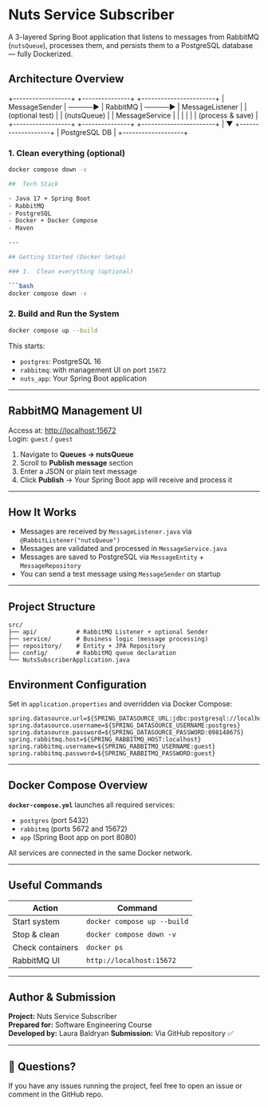 # Nuts Service Subscriber

A 3-layered Spring Boot application that listens to messages from RabbitMQ (`nutsQueue`), processes them, and persists them to a PostgreSQL database — fully Dockerized.


## Architecture Overview


+------------------+         +---------------+         +-----------------------+
|  MessageSender   | ─────▶  |  RabbitMQ     | ─────▶  |  MessageListener      |
|  (optional test) |         |  (nutsQueue)  |         |  MessageService       |
|                  |         |               |         |  (process & save)     |
+------------------+         +---------------+         +-----------------------+
                                                        |
                                                        ▼
                                               +-------------------+
                                               |   PostgreSQL DB   |
                                               +-------------------+


### 1. Clean everything (optional)

```bash
docker compose down -v

##  Tech Stack

- Java 17 + Spring Boot
- RabbitMQ
- PostgreSQL
- Docker + Docker Compose
- Maven

---

## Getting Started (Docker Setup)

### 1.  Clean everything (optional)

```bash
docker compose down -v
```

### 2. Build and Run the System

```bash
docker compose up --build
```

This starts:
- `postgres`: PostgreSQL 16
- `rabbitmq`: with management UI on port `15672`
- `nuts_app`: Your Spring Boot application

---

## RabbitMQ Management UI

Access at: [http://localhost:15672](http://localhost:15672)  
Login: `guest` / `guest`

1. Navigate to **Queues → nutsQueue**
2. Scroll to **Publish message** section
3. Enter a JSON or plain text message
4. Click **Publish** → Your Spring Boot app will receive and process it

---

## How It Works

- Messages are received by `MessageListener.java` via `@RabbitListener("nutsQueue")`
- Messages are validated and processed in `MessageService.java`
- Messages are saved to PostgreSQL via `MessageEntity` + `MessageRepository`
- You can send a test message using `MessageSender` on startup

---

## Project Structure

```
src/
├── api/           # RabbitMQ Listener + optional Sender
├── service/       # Business logic (message processing)
├── repository/    # Entity + JPA Repository
├── config/        # RabbitMQ queue declaration
└── NutsSubscriberApplication.java
```

##  Environment Configuration

Set in `application.properties` and overridden via Docker Compose:

```properties
spring.datasource.url=${SPRING_DATASOURCE_URL:jdbc:postgresql://localhost:5432/nutsdb}
spring.datasource.username=${SPRING_DATASOURCE_USERNAME:postgres}
spring.datasource.password=${SPRING_DATASOURCE_PASSWORD:098148675}
spring.rabbitmq.host=${SPRING_RABBITMQ_HOST:localhost}
spring.rabbitmq.username=${SPRING_RABBITMQ_USERNAME:guest}
spring.rabbitmq.password=${SPRING_RABBITMQ_PASSWORD:guest}
```

---

## Docker Compose Overview

**`docker-compose.yml`** launches all required services:

- `postgres` (port 5432)
- `rabbitmq` (ports 5672 and 15672)
- `app` (Spring Boot app on port 8080)

All services are connected in the same Docker network.

---

## Useful Commands

| Action            | Command                         |
|-------------------|----------------------------------|
| Start system      | `docker compose up --build`      |
| Stop & clean      | `docker compose down -v`         |
| Check containers  | `docker ps`                      |
| RabbitMQ UI       | `http://localhost:15672`         |

---

## Author & Submission

**Project:** Nuts Service Subscriber  
**Prepared for:** Software Engineering Course  
**Developed by:** Laura Baldryan
**Submission:** Via GitHub repository ✅

---

## 💬 Questions?

If you have any issues running the project, feel free to open an issue or comment in the GitHub repo.

